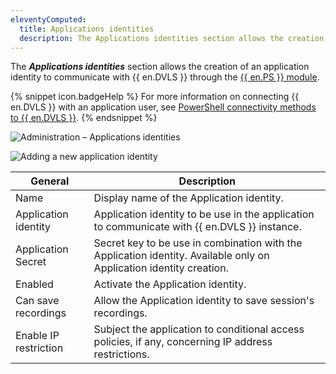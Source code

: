 ```yaml
---
eleventyComputed:
  title: Applications identities
  description: The Applications identities section allows the creation of an application identity to communicate with {{ en.DVLS }} through the {{ en.PS }} module.
---
```

The ***Applications identities*** section allows the creation of an application identity to communicate with {{ en.DVLS }} through the [{{ en.PS }} module](https://www.powershellgallery.com/packages/Devolutions.PowerShell/).

{% snippet icon.badgeHelp %}
For more information on connecting {{ en.DVLS }} with an application user, see [PowerShell connectivity methods to {{ en.DVLS }}](/kb/devolutions-powershell/devolutions-server/powershell-connectivity/).
{% endsnippet %}

![Administration – Applications identities](https://cdnweb.devolutions.net/docs/DVLS6023_2024_1.png)

![Adding a new application identity](https://cdnweb.devolutions.net/docs/DVLS6022_2024_1.png)

| General               | Description                                                                                               |
|-----------------------|-----------------------------------------------------------------------------------------------------------|
| Name                  | Display name of the Application identity.                                                                      |
| Application identity       | Application identity to be use in the application to communicate with {{ en.DVLS }} instance.                  |
| Application Secret    | Secret key to be use in combination with the Application identity. Available only on Application identity creation. |
| Enabled               | Activate the Application identity.                                                                             |
| Can save recordings   | Allow the Application identity to save session's recordings.                                                   |
| Enable IP restriction | Subject the application to conditional access policies, if any, concerning IP address restrictions.       |
